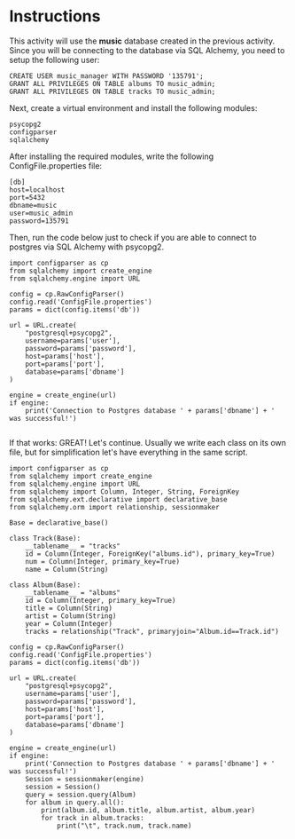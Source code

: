 # Instructions

This activity will use the **music** database created in the previous activity. Since you will be connecting to the database via SQL Alchemy, you need to setup the following user: 

```
CREATE USER music_manager WITH PASSWORD '135791'; 
GRANT ALL PRIVILEGES ON TABLE albums TO music_admin; 
GRANT ALL PRIVILEGES ON TABLE tracks TO music_admin; 
```

Next, create a virtual environment and install the following modules: 

```
psycopg2
configparser
sqlalchemy
```

After installing the required modules, write the following ConfigFile.properties file: 

```
[db]
host=localhost 
port=5432
dbname=music
user=music_admin
password=135791
```

Then, run the code below just to check if you are able to connect to postgres via SQL Alchemy with psycopg2. 

```
import configparser as cp
from sqlalchemy import create_engine
from sqlalchemy.engine import URL

config = cp.RawConfigParser()
config.read('ConfigFile.properties')
params = dict(config.items('db'))

url = URL.create(
    "postgresql+psycopg2",
    username=params['user'],
    password=params['password'],
    host=params['host'],
    port=params['port'],
    database=params['dbname']
)

engine = create_engine(url)
if engine: 
    print('Connection to Postgres database ' + params['dbname'] + ' was successful!')
    
```

If that works: GREAT! Let's continue. Usually we write each class on its own file, but for simplification let's have everything in the same script. 

```
import configparser as cp
from sqlalchemy import create_engine
from sqlalchemy.engine import URL
from sqlalchemy import Column, Integer, String, ForeignKey
from sqlalchemy.ext.declarative import declarative_base
from sqlalchemy.orm import relationship, sessionmaker

Base = declarative_base()

class Track(Base): 
    __tablename__ = "tracks"
    id = Column(Integer, ForeignKey("albums.id"), primary_key=True)
    num = Column(Integer, primary_key=True)
    name = Column(String)

class Album(Base): 
    __tablename__ = "albums"
    id = Column(Integer, primary_key=True)
    title = Column(String)
    artist = Column(String)
    year = Column(Integer)
    tracks = relationship("Track", primaryjoin="Album.id==Track.id")

config = cp.RawConfigParser()
config.read('ConfigFile.properties')
params = dict(config.items('db'))

url = URL.create(
    "postgresql+psycopg2",
    username=params['user'],
    password=params['password'],
    host=params['host'],
    port=params['port'],
    database=params['dbname']
)

engine = create_engine(url)
if engine: 
    print('Connection to Postgres database ' + params['dbname'] + ' was successful!')
    Session = sessionmaker(engine)
    session = Session()
    query = session.query(Album)
    for album in query.all():
        print(album.id, album.title, album.artist, album.year)
        for track in album.tracks:
            print("\t", track.num, track.name)
```